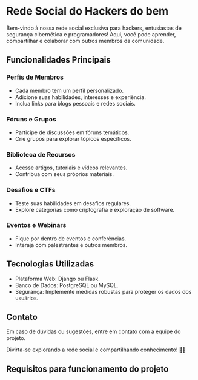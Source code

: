 # Rede Social do Hackers do bem

Bem-vindo à nossa rede social exclusiva para hackers, entusiastas de segurança cibernética e programadores! Aqui, você pode aprender, compartilhar e colaborar com outros membros da comunidade.

## Funcionalidades Principais

### Perfis de Membros
- Cada membro tem um perfil personalizado.
- Adicione suas habilidades, interesses e experiência.
- Inclua links para blogs pessoais e redes sociais.

### Fóruns e Grupos
- Participe de discussões em fóruns temáticos.
- Crie grupos para explorar tópicos específicos.

### Biblioteca de Recursos
- Acesse artigos, tutoriais e vídeos relevantes.
- Contribua com seus próprios materiais.

### Desafios e CTFs
- Teste suas habilidades em desafios regulares.
- Explore categorias como criptografia e exploração de software.

### Eventos e Webinars
- Fique por dentro de eventos e conferências.
- Interaja com palestrantes e outros membros.

## Tecnologias Utilizadas

- Plataforma Web: Django ou Flask.
- Banco de Dados: PostgreSQL ou MySQL.
- Segurança: Implemente medidas robustas para proteger os dados dos usuários.

## Contato

Em caso de dúvidas ou sugestões, entre em contato com a equipe do projeto.

Divirta-se explorando a rede social e compartilhando conhecimento! 🚀🔐

## Requisitos para funcionamento do projeto
